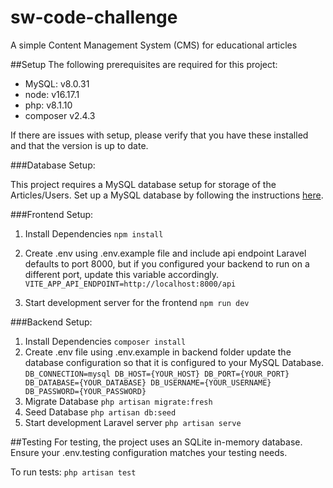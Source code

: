 # sw-code-challenge
 A simple Content Management System (CMS) for educational articles

##Setup
The following prerequisites are required for this project:
* MySQL: v8.0.31
* node: v16.17.1
* php: v8.1.10
* composer v2.4.3

If there are issues with setup, please verify that you have these installed and that the version is up to date.
    
###Database Setup:

This project requires a MySQL database setup for storage of the Articles/Users. Set up a MySQL database by following the instructions [here](https://dev.mysql.com/doc/mysql-getting-started/en/).

###Frontend Setup:

1. Install Dependencies
```npm install```
2. Create .env using .env.example file and include api endpoint
Laravel defaults to port 8000, but if you configured your backend to run on a different port, update this variable accordingly.
```VITE_APP_API_ENDPOINT=http://localhost:8000/api```

3. Start development server for the frontend
```npm run dev```

###Backend Setup:


1. Install Dependencies
```composer install```
2. Create .env file using .env.example in backend folder
update the database configuration so that it is configured to your MySQL Database.
`DB_CONNECTION=mysql
DB_HOST={YOUR_HOST}
DB_PORT={YOUR_PORT}
DB_DATABASE={YOUR_DATABASE}
DB_USERNAME={YOUR_USERNAME}
DB_PASSWORD={YOUR_PASSWORD}
`
3. Migrate Database
```php artisan migrate:fresh```
4. Seed Database
```php artisan db:seed```
5. Start development Laravel server
```php artisan serve```


##Testing
For testing, the project uses an SQLite in-memory database. Ensure your .env.testing configuration matches your testing needs.

To run tests: 
```php artisan test```
